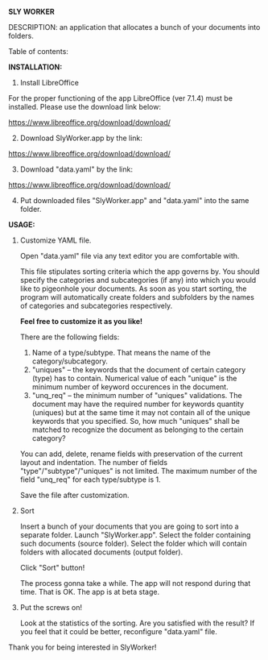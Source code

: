 **SLY WORKER**

DESCRIPTION: an application that allocates a bunch of your documents into folders.

Table of contents:

**INSTALLATION:**

  1. Install LibreOffice
  
  For the proper functioning of the app LibreOffice (ver 7.1.4) must be installed. 
  Please use the download link below: 

  https://www.libreoffice.org/download/download/
  
  2. Download SlyWorker.app by the link:
 
  https://www.libreoffice.org/download/download/
  
  3. Download "data.yaml" by the link:
  
  https://www.libreoffice.org/download/download/
  
  4. Put downloaded files "SlyWorker.app" and "data.yaml" into the same folder.
     
**USAGE:**
  
  1. Customize YAML file.
     
     Open "data.yaml" file via any text editor you are comfortable with. 
  
     This file stipulates sorting criteria which the app governs by. You should specify the categories and subcategories 
     (if any) into which you would like to pigeonhole your documents. As soon as you start sorting, the program 
     will automatically create folders and subfolders by the names of categories and subcategories respectively. 
     
     **Feel free to customize it as you like!**
     
     There are the following fields:
     
     1. Name of a type/subtype. That means the name of the category/subcategory. 
     2. "uniques" – the keywords that the document of certain category (type) has to contain. 
        Numerical value of each "unique" is the minimum number of keyword occurences in the document.
     3. "unq_req" – the minimum number of "uniques" validations. The document may have the required number for keywords quantity (uniques)
        but at the same time it may not contain all of the unique keywords that you specified. So, how much "uniques" shall be matched
        to recognize the document as belonging to the certain category?
     
     You can add, delete, rename fields with preservation of the current layout and indentation. The number of fields "type"/"subtype"/"uniques"
     is not limited. The maximum number of the field "unq_req" for each type/subtype is 1.
     
     Save the file after customization.
        
  2. Sort
  
     Insert a bunch of your documents that you are going to sort into a separate folder. Launch "SlyWorker.app". Select the folder
     containing such documents (source folder). Select the folder which will contain folders with allocated documents (output folder).
     
     Click "Sort" button!
     
     The process gonna take a while. The app will not respond during that time. That is OK. The app is at beta stage. 

  3. Put the screws on!

     Look at the statistics of the sorting. Are you satisfied with the result? If you feel that it could be better, reconfigure "data.yaml" file.
  
  
  Thank you for being interested in SlyWorker!
